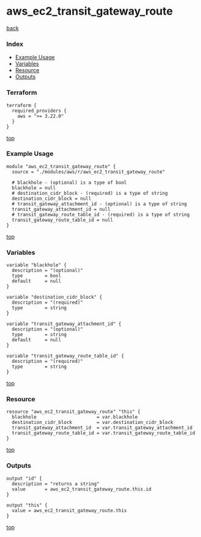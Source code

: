 # aws_ec2_transit_gateway_route
[back](../aws.md)
### Index
- [Example Usage](#example-usage)
- [Variables](#variables)
- [Resource](#resource)
- [Outputs](#outputs)
### Terraform
```hcl
terraform {
  required_providers {
    aws = ">= 3.22.0"
  }
}
```
[top](#index)
### Example Usage
```hcl
module "aws_ec2_transit_gateway_route" {
  source = "./modules/aws/r/aws_ec2_transit_gateway_route"

  # blackhole - (optional) is a type of bool
  blackhole = null
  # destination_cidr_block - (required) is a type of string
  destination_cidr_block = null
  # transit_gateway_attachment_id - (optional) is a type of string
  transit_gateway_attachment_id = null
  # transit_gateway_route_table_id - (required) is a type of string
  transit_gateway_route_table_id = null
}
```
[top](#index)
### Variables
```hcl
variable "blackhole" {
  description = "(optional)"
  type        = bool
  default     = null
}

variable "destination_cidr_block" {
  description = "(required)"
  type        = string
}

variable "transit_gateway_attachment_id" {
  description = "(optional)"
  type        = string
  default     = null
}

variable "transit_gateway_route_table_id" {
  description = "(required)"
  type        = string
}
```
[top](#index)

### Resource
```hcl
resource "aws_ec2_transit_gateway_route" "this" {
  blackhole                      = var.blackhole
  destination_cidr_block         = var.destination_cidr_block
  transit_gateway_attachment_id  = var.transit_gateway_attachment_id
  transit_gateway_route_table_id = var.transit_gateway_route_table_id
}
```
[top](#index)
### Outputs
```hcl
output "id" {
  description = "returns a string"
  value       = aws_ec2_transit_gateway_route.this.id
}

output "this" {
  value = aws_ec2_transit_gateway_route.this
}
```
[top](#index)
